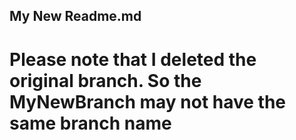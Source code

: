 ## My New Readme.md
# Please note that I deleted the original branch. So the MyNewBranch may not have the same branch name
